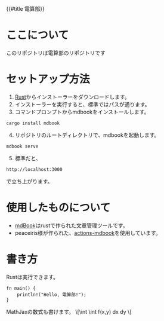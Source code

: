 {{#title 電算部}}
# ここについて
このリポジトリは電算部のリポジトリです
# セットアップ方法
1. [Rust](https://www.rust-lang.org/ja/tools/install)からインストーラーをダウンロードします。
2. インストーラーを実行すると、標準ではパスが通ります。
3. コマンドプロンプトからmdbookをインストールします。
```shell
cargo install mdbook
```

4. リポジトリのルートディレクトリで、mdbookを起動します。
```shell
mdbook serve
```

5. 標準だと、
```url
http://localhost:3000
```
で立ち上がります。

# 使用したものについて
- [mdBook](https://github.com/rust-lang/mdBook)はrustで作られた文章管理ツールです。
- peaceiris様が作られた、[actions-mdbook](https://github.com/peaceiris/actions-mdbook)を使用しています。
# 書き方
Rustは実行できます。
```rust:editable
fn main() {
    println!("Hello, 電算部!");
}
```
MathJaxの数式も書けます。
\\[\int \int f(x,y) dx dy \\]
